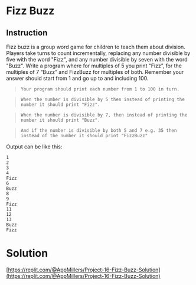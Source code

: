 # Fizz Buzz

## Instruction


Fizz buzz is a group word game for children to teach them about division. Players take turns to count incrementally, replacing any number divisible by five with the word "Fizz", and any number divisible by seven with the word "Buzz". Write a program where for multiples of 5 you print “Fizz”, for the multiples of 7 “Buzz” and FizzBuzz for multiples of both.
Remember your answer should start from 1 and go up to and including 100.


> `Your program should print each number from 1 to 100 in turn.` 

>   `When the number is divisible by 5 then instead of printing the number it should print "Fizz".` 

>    `When the number is divisible by 7, then instead of printing the number it should print "Buzz".` 

> `And if the number is divisible by both 5 and 7 e.g. 35 then instead of the number it should print "FizzBuzz"`

Output can be like this:

```
1
2
3
4
Fizz
6
Buzz
8
9
Fizz
11
12
13
Buzz
Fizz
```



# Solution

[https://replit.com/@AppMillers/Project-16-Fizz-Buzz-Solution](https://replit.com/@AppMillers/Project-16-Fizz-Buzz-Solution)